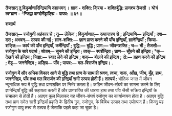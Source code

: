  **तैजसात् तु विकुर्वाणादिन्द्रियाणि दशाभवन् ।** **ज्ञान** **-** **शक्ति: कि्रया** **-** **शक्तिर्बुद्धि: प्राणश्च तैजसौ ।** **श्रोत्रं त्वग्घ्राण** **-** **²ग्जिह्वा वाग्दोर्मेढ्राङ्घ्रि** **-** **पायव: ॥ ३१॥** 

**शब्दार्थ** 

**तैजसात्—** **रजोगुणी अहंकार से** **; तु—** **लेकिन** **; विकुर्वाणात्—** **रूपान्तरण से** **; इन्द्रियाणि—** **इन्द्रियाँ** **; दश—** **दस** **; अभवन्—** **उत्पन्न** **की गई** **; ज्ञान-शक्ति:—** **ज्ञान प्राप्त करने की पाँच इन्द्रियाँ, ज्ञानेन्द्रियाँ** **; क्रिया-शकि्त:—** **कार्य की पाँच इन्द्रियाँ, कर्मेन्द्रियाँ** **;** **बुद्धि:—** **बुद्धि** **; प्राण:—** **जीवनशक्ति** **; च—** **भी** **; तैजसौ—** **रजोगुण के सारे पदार्थ** **; श्रोत्रम्—** **सुनने की इन्द्रिय** **; त्वक्—** **स्पर्शेन्द्रिय** **; घ्राण—** **सूँघने की इन्द्रिय** **; ²क्—** **देखने की इन्द्रिय** **; जिह्वा:—** **स्वाद लेने की इन्द्रिय** **; वाक्—** **बोलने की इन्द्रिय** **;** **दो:—** **ग्रहण करने की इन्द्रिय** **; मेढ्र—** **जननेन्द्रिय** **; अङ्घ्रि—** **पाँव** **; पायव:—** **मल-विसर्जन इन्द्रिय।** **.** 

**रजोगुण में और अधिक विकार आने से बुद्धि तथा प्राण के साथ ही श्रवण, त्वचा, नाक,** **आँख, जीभ, मुँह, हाथ, जननेन्द्रिय, पाँव तथा मल विसर्जन की इन्द्रियाँ सभी उत्पन्न होती हैं।** **तात्पर्य :** भौतिक जगत में जीवन न्यूनाधिक रूप में बुद्धि तथा प्राणशक्ति पर निर्भर करता है। कठिन जीवन-संघर्ष का सामना करने के लिए ज्ञानेन्द्रियाँ बुद्धि की सहायता करती हैं और प्राणशक्ति की धारणा हाथ तथा पाँव जैसी सक्रिय इन्द्रियों के संचालन से होती है। अतएव कुल मिलाकर यह जीवन-संघर्ष रजोगुण का कार्यान्वयन होता है। अतएव बुद्धि तथा प्राण समेत सारी इन्द्रियाँ प्रकृति के द्वितीय गुण, रजोगुण, के विविध उत्पाद तथा उपोत्पाद हैं। किन्तु यह रजोगुण वायु तत्त्व से उत्पन्न है जैसाकि पहले कहा जा चुका है। 